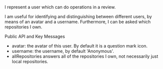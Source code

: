 I represent a user which can do operations in a review.

I am useful for identifying and distinguishing between different users, by means of an avatar and a username. Furthermore, I can be asked which repositories I own.

Public API and Key Messages

- avatar: the avatar of this user. By default it is a question mark icon.
- username: the username, by default 'Anonymous'.
- allRepositories answers all of the repositories I own, not necessarily just local repositories.